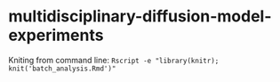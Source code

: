 multidisciplinary-diffusion-model-experiments
=============================================

Kniting from command line: `Rscript -e "library(knitr); knit('batch_analysis.Rmd')"`

